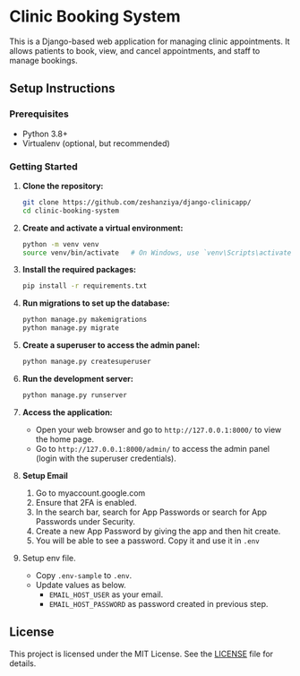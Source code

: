 # Clinic Booking System

This is a Django-based web application for managing clinic appointments. It allows patients to book, view, and cancel appointments, and staff to manage bookings.

## Setup Instructions

### Prerequisites

- Python 3.8+
- Virtualenv (optional, but recommended)

### Getting Started

1. **Clone the repository:**
    ```sh
    git clone https://github.com/zeshanziya/django-clinicapp/
    cd clinic-booking-system
    ```

2. **Create and activate a virtual environment:**
    ```sh
    python -m venv venv
    source venv/bin/activate   # On Windows, use `venv\Scripts\activate`
    ```

3. **Install the required packages:**
    ```sh
    pip install -r requirements.txt
    ```

4. **Run migrations to set up the database:**
    ```sh
    python manage.py makemigrations
    python manage.py migrate
    ```

5. **Create a superuser to access the admin panel:**
    ```sh
    python manage.py createsuperuser
    ```

6. **Run the development server:**
    ```sh
    python manage.py runserver
    ```

7. **Access the application:**
    - Open your web browser and go to `http://127.0.0.1:8000/` to view the home page.
    - Go to `http://127.0.0.1:8000/admin/` to access the admin panel (login with the superuser credentials).

8. **Setup Email**

    1. Go to myaccount.google.com
    2. Ensure that 2FA is enabled.
    3. In the search bar, search for App Passwords or search for App Passwords under Security.
    4. Create a new App Password by giving the app and then hit create.
    5. You will be able to see a password. Copy it and use it in `.env`

9. Setup env file.

    - Copy `.env-sample` to `.env`.
    - Update values as below.
        - `EMAIL_HOST_USER` as your email.
        - `EMAIL_HOST_PASSWORD` as password created in previous step.

## License

This project is licensed under the MIT License. See the [LICENSE](LICENSE) file for details.
